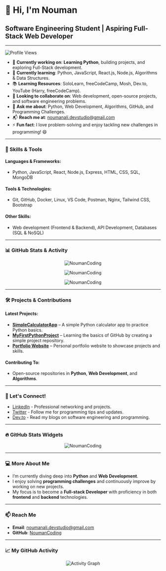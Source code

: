 # 👋 Hi, I'm Nouman

## Software Engineering Student | Aspiring Full-Stack Web Developer

---

![Profile Views](https://komarev.com/ghpvc/?username=noumancoding&label=Profile%20views&color=blue&style=flat-square)

- 🔭 **Currently working on**: **Learning Python**, building projects, and exploring Full-Stack development.
- 🌱 **Currently learning**: Python, JavaScript, React.js, Node.js, Algorithms & Data Structures.
- 📚 **Learning Resources**: SoloLearn, freeCodeCamp, Mosh, Dev.to, YouTube (Harry, freeCodeCamp).
- 👯 **Looking to collaborate on**: Web development, open-source projects, and software engineering problems.
- 🤝 **Ask me about**: Python, Web Development, Algorithms, GitHub, and Programming Challenges.
- 📬 **Reach me at**: [noumanali.devstudio@gmail.com](mailto:noumanali.devstudio@gmail.com)
- ⚡ **Fun fact**: I love problem-solving and enjoy tackling new challenges in programming! 😄

---

### 🚀 Skills & Tools

#### **Languages & Frameworks**:
- Python, JavaScript, React, Node.js, Express, HTML, CSS, SQL, MongoDB

#### **Tools & Technologies**:
- Git, GitHub, Docker, Linux, VS Code, Postman, Nginx, Tailwind CSS, Bootstrap

#### **Other Skills**:
- Web development (Frontend & Backend), API Development, Databases (SQL & NoSQL)

---

### 📊 GitHub Stats & Activity

<p align="center">
  <img align="center" src="https://github-readme-stats.vercel.app/api?username=noumancoding&show_icons=true&theme=radical" alt="NoumanCoding" />
</p>

<p align="center">
  <img align="center" src="https://github-readme-streak-stats.herokuapp.com/?user=noumancoding&theme=radical" alt="NoumanCoding" />
</p>

<p align="center">
  <img align="center" src="https://github-readme-stats.vercel.app/api/top-langs?username=noumancoding&layout=compact&theme=radical" alt="NoumanCoding" />
</p>

---

### 🛠️ Projects & Contributions

#### Latest Projects:
- **[SimpleCalculatorApp](https://github.com/NoumanCoding/SimpleCalculatorApp)** – A simple Python calculator app to practice Python basics.
- **[MyFirstPythonProject](https://github.com/NoumanCoding/MyFirstPythonProject)** – Learning the basics of GitHub by creating a simple project repository.
- **[Portfolio Website](https://github.com/NoumanCoding/Portfolio)** – Personal portfolio website to showcase projects and skills.

#### Contributing To:
- Open-source repositories in **Python**, **Web Development**, and **Algorithms**.

---

### 🌱 Let's Connect!

- [LinkedIn](https://www.linkedin.com/in/noumancoding) - Professional networking and projects.
- [Twitter](https://twitter.com/noumancoding) - Follow me for programming tips and updates.
- [Dev.to](https://dev.to/noumancoding) - Read my blogs on software engineering and programming.

---

### 🔥 GitHub Stats Widgets

<p align="center">
  <!-- GitHub Trophies -->
  <img src="https://github-profile-trophy.vercel.app/?username=noumancoding&theme=dracula&row=1&column=3&margin-w=15&margin-h=15" alt="NoumanCoding" />
</p>

---

### 💻 More About Me

- I’m currently diving deep into **Python** and **Web Development**.
- I enjoy solving **programming challenges** and continuously improve by working on new projects.
- My focus is to become a **Full-stack Developer** with proficiency in both **frontend** and **backend** technologies.

---

### 📫 Reach Me

- **Email**: [noumanali.devstudio@gmail.com](mailto:noumanali.devstudio@gmail.com)
- **GitHub**: [NoumanCoding](https://github.com/NoumanCoding)

---

### 📈 My GitHub Activity

<!-- GitHub Readme Stats -->
<p align="center">
  <img align="center" src="https://github-readme-activity-graph.cyclic.app/graph?username=noumancoding&bg_color=1D2B34&color=61DAFB&line=ffffff&point=ffffff&area=true" alt="Activity Graph" />
</p>
